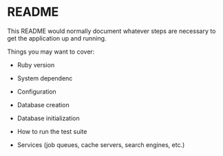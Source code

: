 # README

This README would normally document whatever steps are necessary to get the
application up and running.

Things you may want to cover:

* Ruby version

* System dependenc
* Configuration

* Database creation

* Database initialization

* How to run the test suite

* Services (job queues, cache servers, search engines, etc.)


